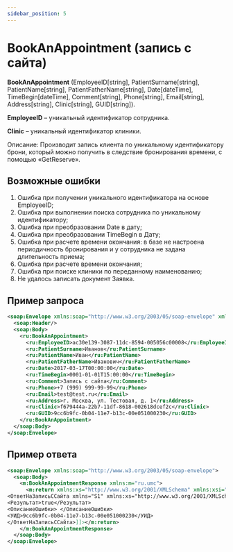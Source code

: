 ```yaml
---
sidebar_position: 5
---
```


# BookAnAppointment (запись с сайта)

**BookAnAppointment** (EmployeeID[string], PatientSurname[string], PatientName[string], PatientFatherName[string], Date[dateTime], TimeBegin[dateTime], Comment[string], Phone[string], Email[string], Address[string], Clinic[string], GUID[string]).

**EmployeeID** – уникальный идентификатор сотрудника.

**Clinic** – уникальный идентификатор клиники.

Описание: Производит запись клиента по уникальному идентификатору брони, который можно получить в следствие бронирования времени, с помощью «GetReserve».

## Возможные ошибки

1. Ошибка при получении уникального идентификатора на основе EmployeeID;
2. Ошибка при выполнении поиска сотрудника по уникальному идентификатору;
3. Ошибка при преобразовании Date в дату;
4. Ошибка при преобразовании TimeBegin в Дату;
5. Ошибка при расчете времени окончания: в базе не настроена периодичность бронирования и у сотрудника не задана длительность приема;
6. Ошибка при расчете времени окончания;
7. Ошибка при поиске клиники по переданному наименованию;
8. Не удалось записать документ Заявка.

## Пример запроса

```xml
<soap:Envelope xmlns:soap="http://www.w3.org/2003/05/soap-envelope" xmlns:ru="ru.umc">
  <soap:Header/>
  <soap:Body>
    <ru:BookAnAppointment>
      <ru:EmployeeID>ac30e139-3087-11dc-8594-005056c00008</ru:EmployeeID>
      <ru:PatientSurname>Иванов</ru:PatientSurname>
      <ru:PatientName>Иван</ru:PatientName>
      <ru:PatientFatherName>Иванович</ru:PatientFatherName>
      <ru:Date>2017-03-17T00:00:00</ru:Date>
      <ru:TimeBegin>0001-01-01T15:00:00</ru:TimeBegin>
      <ru:Comment>Запись с сайта</ru:Comment>
      <ru:Phone>+7 (999) 999-99-99</ru:Phone>
      <ru:Email>test@test.ru</ru:Email>
      <ru:Address>г. Москва, ул. Тестовая, д. 1</ru:Address>
      <ru:Clinic>f679444a-22b7-11df-8618-002618dcef2c</ru:Clinic>
      <ru:GUID>9cc6b9fc-0b04-11e7-b13c-00e051000230</ru:GUID>
    </ru:BookAnAppointment>
  </soap:Body>
</soap:Envelope>
```

## Пример ответа

```xml
<soap:Envelope xmlns:soap="http://www.w3.org/2003/05/soap-envelope">
  <soap:Body>
    <m:BookAnAppointmentResponse xmlns:m="ru.umc">
      <m:return xmlns:xs="http://www.w3.org/2001/XMLSchema" xmlns:xsi="http://www.w3.org/2001/XMLSchema-instance"><![CDATA[<?xml version="1.0"?>
<ОтветНаЗаписьССайта xmlns="S1" xmlns:xs="http://www.w3.org/2001/XMLSchema" xmlns:xsi="http://www.w3.org/2001/XMLSchema-instance">
<Результат>true</Результат>
<ОписаниеОшибки> </ОписаниеОшибки>
<УИД>9cc6b9fc-0b04-11e7-b13c-00e051000230</УИД>
</ОтветНаЗаписьССайта>]]></m:return>
    </m:BookAnAppointmentResponse>
  </soap:Body>
</soap:Envelope>
```